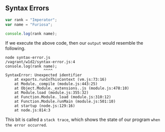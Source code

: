 ## Syntax Errors

```javascript
var rank = "Imperator";
var name = "Furiosa";

console.log(rank name);
```

If we execute the above code, then our `output` would resemble the following.

```
node syntax-error.js
/vagrant/w1d2/syntax-error.js:4
console.log(rank name);
                 ^^^^
SyntaxError: Unexpected identifier
    at exports.runInThisContext (vm.js:73:16)
    at Module._compile (module.js:443:25)
    at Object.Module._extensions..js (module.js:478:10)
    at Module.load (module.js:355:32)
    at Function.Module._load (module.js:310:12)
    at Function.Module.runMain (module.js:501:10)
    at startup (node.js:129:16)
    at node.js:814:3
```

This bit is called a `stack trace`, which shows the state of our program `when the error occurred`.






